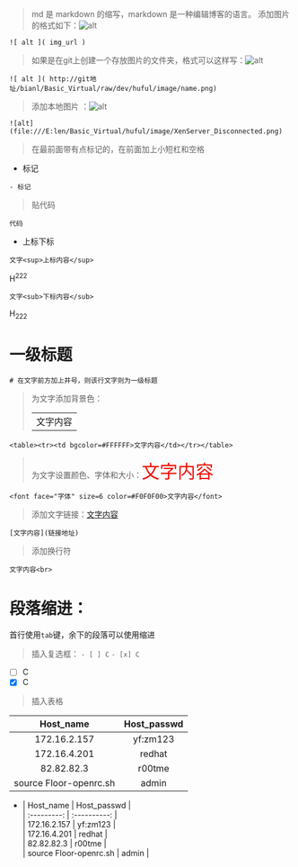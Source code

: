 > md 是 markdown 的缩写，markdown 是一种编辑博客的语言。
添加图片的格式如下：![ alt ]( img_url )

`![ alt ]( img_url )`

> 如果是在git上创建一个存放图片的文件夹，格式可以这样写：![ alt ]( http://git地址/bianl/Basic_Virtual/raw/dev/huful/image/name.png)

`![ alt ]( http://git地址/bianl/Basic_Virtual/raw/dev/huful/image/name.png)`

> 添加本地图片  ：![alt](file:///E:len/Basic_Virtual/huful/image/XenServer_Disconnected.png)

`![alt](file:///E:len/Basic_Virtual/huful/image/XenServer_Disconnected.png)`

> 在最前面带有点标记的，在前面加上小短杠和空格
- 标记

`- 标记`

> 贴代码

```
代码
```

- 上标下标

`文字<sup>上标内容</sup>`

H<sup>222<sup/>

`文字<sub>下标内容</sub>`

H<sub>222</sub>

# 一级标题

`# 在文字前方加上井号，则该行文字则为一级标题`

> 为文字添加背景色：<table><tr><td bgcolor=#FFFFFF>文字内容</td></tr></table>

`<table><tr><td bgcolor=#FFFFFF>文字内容</td></tr></table>`

> 为文字设置颜色、字体和大小：<font face="字体" size=6 color=#F0F0F00>文字内容</font>

`<font face="字体" size=6 color=#F0F0F00>文字内容</font>`

> 添加文字链接：[文字内容](链接地址)

`[文字内容](链接地址)`

> 添加换行符

`文字内容<br>`

# 段落缩进：
首行使用`tab`键，余下的段落可以使用缩进

> 插入复选框： `- [ ] C` `- [x] C`

- [ ] C
- [x] C

> 插入表格

| Host_name   | Host_passwd  |
| :---------:               | :----------: |
| 172.16.2.157              | yf:zm123     |
| 172.16.4.201              | redhat       |
| 82.82.82.3                | r00tme       |
| source Floor-openrc.sh    | admin        |

- | Host_name   | Host_passwd  | <br>
| :---------:               | :----------: | <br>
| 172.16.2.157              | yf:zm123     | <br>
| 172.16.4.201              | redhat       | <br>
| 82.82.82.3                | r00tme       | <br>
| source Floor-openrc.sh    | admin        | <br>

